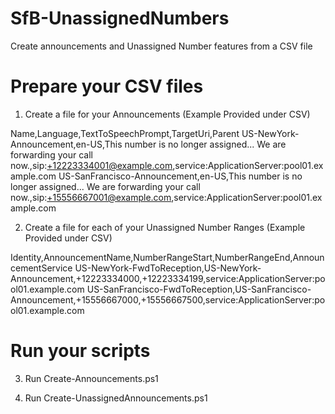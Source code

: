 # SfB-UnassignedNumbers
Create announcements and Unassigned Number features from a CSV file

# Prepare your CSV files

1. Create a file for your Announcements (Example Provided under CSV)

Name,Language,TextToSpeechPrompt,TargetUri,Parent
US-NewYork-Announcement,en-US,This number is no longer assigned... We are forwarding your call now.,sip:+12223334001@example.com,service:ApplicationServer:pool01.example.com
US-SanFrancisco-Announcement,en-US,This number is no longer assigned... We are forwarding your call now.,sip:+15556667001@example.com,service:ApplicationServer:pool01.example.com

2. Create a file for each of your Unassigned Number Ranges (Example Provided under CSV)

Identity,AnnouncementName,NumberRangeStart,NumberRangeEnd,AnnouncementService
US-NewYork-FwdToReception,US-NewYork-Announcement,+12223334000,+12223334199,service:ApplicationServer:pool01.example.com
US-SanFrancisco-FwdToReception,US-SanFrancisco-Announcement,+15556667000,+15556667500,service:ApplicationServer:pool01.example.com

# Run your scripts

3. Run Create-Announcements.ps1

4. Run Create-UnassignedAnnouncements.ps1
